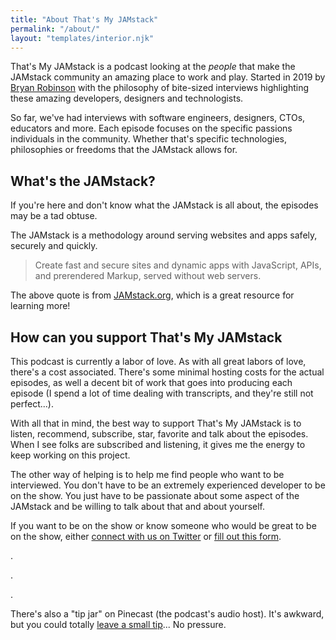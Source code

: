 ```yaml
---
title: "About That's My JAMstack"
permalink: "/about/"
layout: "templates/interior.njk"
---
```


That's My JAMstack is a podcast looking at the _people_ that make the JAMstack community an amazing place to work and play. Started in 2019 by [Bryan Robinson](https://bryanlrobinson.com) with the philosophy of bite-sized interviews highlighting these amazing developers, designers and technologists.

So far, we've had interviews with software engineers, designers, CTOs, educators and more. Each episode focuses on the specific passions individuals in the community. Whether that's specific technologies, philosophies or freedoms that the JAMstack allows for.

## What's the JAMstack?

If you're here and don't know what the JAMstack is all about, the episodes may be a tad obtuse. 

The JAMstack is a methodology around serving websites and apps safely, securely and quickly.

> Create fast and secure sites and dynamic apps with JavaScript, APIs, and prerendered Markup, served without web servers. 

The above quote is from [JAMstack.org](https://jamstack.org), which is a great resource for learning more!

## How can you support That's My JAMstack

This podcast is currently a labor of love. As with all great labors of love, there's a cost associated. There's some minimal hosting costs for the actual episodes, as well a decent bit of work that goes into producing each episode (I spend a lot of time dealing with transcripts, and they're still not perfect...).

With all that in mind, the best way to support That's My JAMstack is to listen, recommend, subscribe, star, favorite and talk about the episodes. When I see folks are subscribed and listening, it gives me the energy to keep working on this project.

The other way of helping is to help me find people who want to be interviewed. You don't have to be an extremely experienced developer to be on the show. You just have to be passionate about some aspect of the JAMstack and be willing to talk about that and about yourself.

If you want to be on the show or know someone who would be great to be on the show, either [connect with us on Twitter](https://twitter.com/thatsmyjamstack) or [fill out this form](/contact/).

.

.

.

There's also a "tip jar" on Pinecast (the podcast's audio host). It's awkward, but you could totally [leave a small tip](https://tips.pinecast.com/jar/thats-my-jamstack)... No pressure.